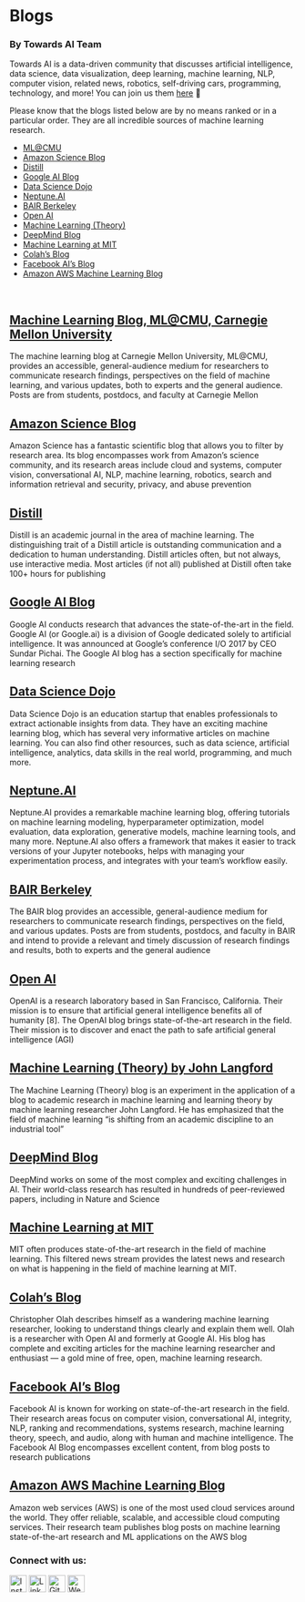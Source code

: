 # Blogs
### By Towards AI Team

Towards AI is a data-driven community that discusses artificial intelligence, data science, data visualization, deep learning, machine learning, NLP, computer vision, related news, robotics, self-driving cars, programming, technology, and more! You can join us them [here](https://towardsai.net/backers) 🤖 

Please know that the blogs listed below are by no means ranked or in a particular order. They are all incredible sources of machine learning research.

*   [ML@CMU](#ML@CMU)
*   [Amazon Science Blog](#Amazon_ScienceBlog)
*   [Distill](#Distill)
*   [Google AI Blog](#GoogleAIBlog)
*   [Data Science Dojo](#DataScienceDojo)
*   [Neptune.AI](#Neptune.AI)
*   [BAIR Berkeley](#BAIRBerkeley)
*   [Open AI](#OpenAI)
*   [Machine Learning (Theory)](#MachineLearning(Theory))
*   [DeepMind Blog](#DeepMindBlog)
*   [Machine Learning at MIT](#MachineLearningatMIT)
*   [Colah’s Blog](#Colah’sBlog)
*   [Facebook AI’s Blog](#FacebookAI’sBlog)
*   [Amazon AWS Machine Learning Blog](#AmazonAWSMachineLearningBlog)

<br>

## [Machine Learning Blog, ML@CMU, Carnegie Mellon University](https://mktg.best/machine-learning-blog)
The machine learning blog at Carnegie Mellon University, ML@CMU, provides an accessible, general-audience medium for researchers to communicate research findings, perspectives on the field of machine learning, and various updates, both to experts and the general audience. Posts are from students, postdocs, and faculty at Carnegie Mellon
<br>

## [Amazon Science Blog](https://mktg.best/eldwv)
Amazon Science has a fantastic scientific blog that allows you to filter by research area. Its blog encompasses work from Amazon’s science community, and its research areas include cloud and systems, computer vision, conversational AI, NLP, machine learning, robotics, search and information retrieval and security, privacy, and abuse prevention 
<br>

## [Distill](https://mktg.best/distill)
Distill is an academic journal in the area of machine learning. The distinguishing trait of a Distill article is outstanding communication and a dedication to human understanding. Distill articles often, but not always, use interactive media. Most articles (if not all) published at Distill often take 100+ hours for publishing
<br>

## [Google AI Blog](https://mktg.best/google-ai)
Google AI conducts research that advances the state-of-the-art in the field. Google AI (or Google.ai) is a division of Google dedicated solely to artificial intelligence. It was announced at Google’s conference I/O 2017 by CEO Sundar Pichai. The Google AI blog has a section specifically for machine learning research
<br>

## [Data Science Dojo](https://mktg.best/ewye9)
Data Science Dojo is an education startup that enables professionals to extract actionable insights from data. They have an exciting machine learning blog, which has several very informative articles on machine learning. You can also find other resources, such as data science, artificial intelligence, analytics, data skills in the real world, programming, and much more.
<br>

## [Neptune.AI](https://mktg.best/2z6w4)
Neptune.AI provides a remarkable machine learning blog, offering tutorials on machine learning modeling, hyperparameter optimization, model evaluation, data exploration, generative models, machine learning tools, and many more. Neptune.AI also offers a framework that makes it easier to track versions of your Jupyter notebooks, helps with managing your experimentation process, and integrates with your team’s workflow easily.
<br>

## [BAIR Berkeley](https://mktg.best/bair)
The BAIR blog provides an accessible, general-audience medium for researchers to communicate research findings, perspectives on the field, and various updates. Posts are from students, postdocs, and faculty in BAIR and intend to provide a relevant and timely discussion of research findings and results, both to experts and the general audience
<br>

## [Open AI](https://mktg.best/tyewn)
OpenAI is a research laboratory based in San Francisco, California. Their mission is to ensure that artificial general intelligence benefits all of humanity [8]. The OpenAI blog brings state-of-the-art research in the field. Their mission is to discover and enact the path to safe artificial general intelligence (AGI)
<br>

## [Machine Learning (Theory) by John Langford](https://mktg.best/hunch)
The Machine Learning (Theory) blog is an experiment in the application of a blog to academic research in machine learning and learning theory by machine learning researcher John Langford. He has emphasized that the field of machine learning “is shifting from an academic discipline to an industrial tool”
<br>

## [DeepMind Blog](https://mktg.best/deepmind-research)
DeepMind works on some of the most complex and exciting challenges in AI. Their world-class research has resulted in hundreds of peer-reviewed papers, including in Nature and Science 
<br>

## [Machine Learning at MIT](https://mktg.best/ml-mit)
MIT often produces state-of-the-art research in the field of machine learning. This filtered news stream provides the latest news and research on what is happening in the field of machine learning at MIT. 
<br>

## [Colah’s Blog](https://mktg.best/9byh5)
Christopher Olah describes himself as a wandering machine learning researcher, looking to understand things clearly and explain them well. Olah is a researcher with Open AI and formerly at Google AI. His blog has complete and exciting articles for the machine learning researcher and enthusiast — a gold mine of free, open, machine learning research. 
<br>

## [Facebook AI’s Blog](https://mktg.best/732i6)
Facebook AI is known for working on state-of-the-art research in the field. Their research areas focus on computer vision, conversational AI, integrity, NLP, ranking and recommendations, systems research, machine learning theory, speech, and audio, along with human and machine intelligence. The Facebook AI Blog encompasses excellent content, from blog posts to research publications
<br>

## [Amazon AWS Machine Learning Blog](https://mktg.best/z405-)
Amazon web services (AWS) is one of the most used cloud services around the world. They offer reliable, scalable, and accessible cloud computing services. Their research team publishes blog posts on machine learning state-of-the-art research and ML applications on the AWS blog
<br>

### Connect with us:

<a href="https://www.instagram.com/arturssmirnovs/" target="_blank"><img src="https://raw.githubusercontent.com/arturssmirnovs/arturssmirnovs/master/ig.png" alt="Instagram" width="30"></a>
<a href="https://www.linkedin.com/company/ai-bits/" target="_blank"><img src="https://raw.githubusercontent.com/arturssmirnovs/arturssmirnovs/master/in.png" alt="LinkedIn" width="30"></a>
<a href="https://github.com/aibits-dxb" target="_blank"><img src="https://raw.githubusercontent.com/arturssmirnovs/arturssmirnovs/master/git.png" alt="GitHub" width="30"></a>
<a href="http://ai-bits.com/" target="_blank"><img src="https://raw.githubusercontent.com/arturssmirnovs/arturssmirnovs/master/www.png" alt="Website" width="30"></a>





